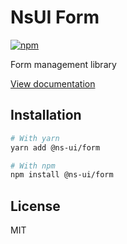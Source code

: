 # NsUI Form

[![npm](https://img.shields.io/npm/dm/@ns-ui/form)](https://www.npmjs.com/package/@ns-ui/form)

Form management library

[View documentation](https://ns-ui.dev/)

## Installation

```bash
# With yarn
yarn add @ns-ui/form

# With npm
npm install @ns-ui/form
```

## License

MIT
